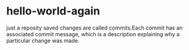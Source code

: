 # hello-world-again
just a reposity
saved changes are called commits.Each commit has an associated commit message, which is a description explaining why a particular change was made. 
